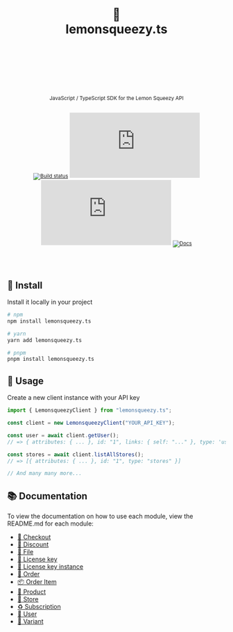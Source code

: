 <div align="center">
  <h1>
    <br/>
    <br/>
    🍋
    <br />
    lemonsqueezy.ts
    <br />
    <br />
    <br />
    <br />
  </h1>
  <sup>
    <br />
    JavaScript / TypeScript SDK for the Lemon Squeezy API</em>
    <br />
    <br />
  
[![Build status](https://img.shields.io/github/actions/workflow/status/earlybot/lemonsqueezy.ts/ci.yml?branch=main&label=%20&logo=github&logoColor=white&style=for-the-badge)](https://github.com/earlybot/lemonsqueezy.ts/actions/workflows/ci.yml)
[![Package version](https://img.shields.io/npm/v/lemonsqueezy.ts?label=%20&style=for-the-badge)](https://www.npmjs.com/package/lemonsqueezy.ts)
[![Package monthly downloads](https://img.shields.io/npm/dm/lemonsqueezy.ts?color=blueviolet&label=%20&style=for-the-badge)](https://www.npmjs.com/package/lemonsqueezy.ts)
[![Docs](https://img.shields.io/badge/-Docs-blue.svg?style=for-the-badge)](https://docs.lemonsqueezy.com/api)

  </sup>
  <br />
  <br />
</div>

## 🚀 Install

Install it locally in your project

```bash
# npm
npm install lemonsqueezy.ts

# yarn
yarn add lemonsqueezy.ts

# pnpm
pnpm install lemonsqueezy.ts
```

## 🦄 Usage

Create a new client instance with your API key

```typescript
import { LemonsqueezyClient } from "lemonsqueezy.ts";

const client = new LemonsqueezyClient("YOUR_API_KEY");

const user = await client.getUser();
// => { attributes: { ... }, id: "1", links: { self: "..." }, type: 'users' }

const stores = await client.listAllStores();
// => [{ attributes: { ... }, id: "1", type: "stores" }]

// And many many more...
```

## 📚 Documentation

To view the documentation on how to use each module, view the README.md for each module:

- [🛒 Checkout](src/modules/checkout#-checkout)
- [🔖 Discount](src/modules/discount#-discount)
- [📄 File](src/modules/file#-file)
- [🔑 License key](src/modules/licenseKey#-license-key)
- [🥇 License key instance](src/modules/licenseKeyInstance#-license-key-instance)
- [🧾 Order](src/modules/order#-order)
- [📦 Order Item](src/modules/orderItem#-orderItem)
- [💎 Product](src/modules/product#-product)
- [🏪 Store](src/modules/store#-store)
- [♻️ Subscription](src/modules/subscription#-subscription)
- [🧘 User](src/modules/user#-user)
- [🧟 Variant](src/modules/variant#-variant)

